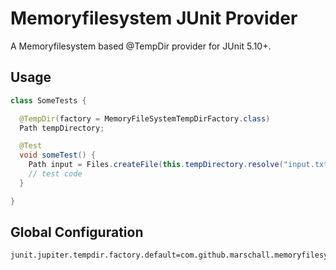 Memoryfilesystem JUnit Provider
===============================

A Memoryfilesystem based @TempDir provider for JUnit 5.10+.

Usage
-----


```java
class SomeTests {

  @TempDir(factory = MemoryFileSystemTempDirFactory.class)
  Path tempDirectory;

  @Test
  void someTest() {
    Path input = Files.createFile(this.tempDirectory.resolve("input.txt"));
    // test code
  }

}

````

Global Configuration
--------------------

```
junit.jupiter.tempdir.factory.default=com.github.marschall.memoryfilesystem.junit.MemoryFileSystemTempDirFactory
```

